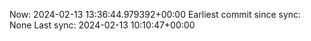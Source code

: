 Now: 2024-02-13 13:36:44.979392+00:00 Earliest commit since sync: None Last sync: 2024-02-13 10:10:47+00:00
